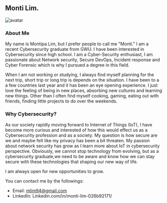## Monti Lim.

![avatar](https://user-images.githubusercontent.com/67212651/85216287-a2e69f00-b350-11ea-95c4-21d11e5474b9.png)

### About Me
My name is Montipa Lim, but I prefer people to call me "Monti." I am a recent Cybersecurity graduate from GWU. I have been interested in Cybersecurity since high school. I am a Cyber-Security enthusiast, I am passionate about Network security, Secure DevOps, Incident response and Cyber Forensic which is why I pursued a degree in this field.

When I am not working or studying, I always find myself planning for the next trip, short trip or long trip is depends on the situation. I have been to a a few countries last year and it has been an eye opening experience. I just love the feeling of being in new places, absorbing new cultures and learning new things. Other than I often find myself cooking, gaming, eating out with friends, finding little projects to do over the weekends.

### Why Cybersecurity?
As our society rapidly moving forward to Internet of Things (IoT), I have become more curious and interested of how this would effect us as a Cybersecurity profession and as a society. My question is how secure are we and maybe felt like my privacy has been a bit threaten. My passion about network security has grow as I learn more about IoT in cybersecurity perspective. Obviously, we cannot stop  technology from evolving, but as a cybersecurity graduate,we need to be aware and know how we can stay secure with these technologies that shaping our new way of life.

I am always open for new opportunities to grow.

You can contact me by the followings:
- Email: mlim94@gmail.com
- LinkedIn: Linkedin.com/in/monti-lim-026b92171/


